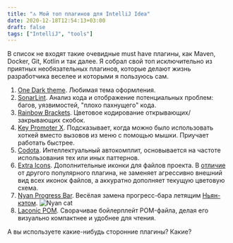 ```yaml
---
title: "🔝 Мой топ плагинов для IntelliJ Idea"
date: 2020-12-18T12:54:13+03:00
draft: false
tags: ["IntelliJ", "tools"]
---
```


В список не входят такие очевидные must have плагины, как Maven, Docker, Git, Kotlin и так далее. Я собрал свой топ исключительно из приятных необязательных плагинов, которые делают жизнь разработчика веселее и которыми я пользуюсь сам.

1. [One Dark theme](https://plugins.jetbrains.com/plugin/11938-one-dark-theme). Любимая тема оформления.
2. [SonarLint](https://plugins.jetbrains.com/plugin/7973-sonarlint). Анализ кода и отображение потенциальных проблем: багов, уязвимостей, "плохо пахнущего" кода.
3. [Rainbow Brackets](https://plugins.jetbrains.com/plugin/10080-rainbow-brackets). Цветовое кодирование открывающих/закрывающих скобок.
4. [Key Promoter X](https://plugins.jetbrains.com/plugin/9792-key-promoter-x). Подсказывает, когда можно было использовать хоткей вместо вызовов из меню с помощью мышки. Приучает работать быстрее.
5. [Codota](https://plugins.jetbrains.com/plugin/7638-codota-ai-autocomplete-for-java-and-javascript). Интеллектуальный автокомплит, основывается на частоте использования тех или иных паттернов.
6. [Extra Icons](https://plugins.jetbrains.com/plugin/11058-extra-icons). Дополнительные иконки для файлов проекта. В [отличие](https://plugins.jetbrains.com/plugin/10044-atom-material-icons) от другого популярного плагина, не заменяет агрессивно внешний вид всех иконок файлов, а аккуратно дополняет текущую цветовую схема.
7. [Nyan Progress Bar](https://plugins.jetbrains.com/plugin/8575-nyan-progress-bar). Весёлая замена прогресс-бара летящим [Ньян-кэтом](https://en.wikipedia.org/wiki/Nyan_Cat).
![Nyan cat](/posts/images/nyan-cat.jpg)
8. [Laconic POM](https://plugins.jetbrains.com/plugin/10580-laconic-pom). Сворачивае бойлерплейт POM-файла, делая его визуально компактнее и удобнее для чтения.

А вы используете какие-нибудь сторонние плагины? Какие?
